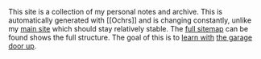 This site is a collection of my personal notes and archive.  This is automatically generated with [[Ochrs]] and is changing constantly, unlike my [main site](https://zachmanson.com) which should stay relatively stable.  The [full sitemap](/404.html) can be found shows the full structure. The goal of this is to [learn with](https://notes.andymatuschak.org/Work_with_the_garage_door_up) [the garage](https://notes.nicolevanderhoeven.com/Learning+in+public) [door up](https://notes.nicolevanderhoeven.com/Working+with+the+garage+door+up).
